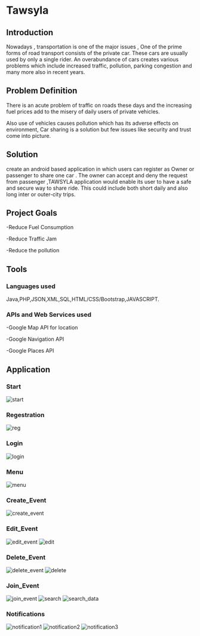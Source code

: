 # Tawsyla

## Introduction
Nowadays , transportation is one of the major issues , One of the prime forms of road transport consists of the private car. These cars are usually used by only a single rider.
An overabundance of cars creates various problems which include  increased traffic, pollution, parking congestion and many  more also in recent years.


## Problem Definition
There is an acute problem of traffic on roads these days and the increasing fuel prices add to the misery of daily users of private vehicles.

Also use of vehicles causes pollution which has its adverse effects on environment, Car sharing is a solution but few issues like security and trust come into picture. 


## Solution

create an android based application in which users can register as Owner or passenger to share one car .
The owner can accept and deny the request from passenger ,TAWSYLA  application would enable its user to have a safe and secure way to share ride. This could include both short daily and also long inter or outer-city trips.

## Project Goals

-Reduce Fuel Consumption 

-Reduce Traffic Jam

-Reduce the pollution


## Tools



### Languages used
Java,PHP,JSON,XML,SQL,HTML/CSS/Bootstrap,JAVASCRIPT.

### APIs and Web Services used 
-Google Map API for location 

-Google Navigation API 

-Google Places API


## Application 

### Start
![start](https://user-images.githubusercontent.com/17709218/43048196-fae9aa56-8de3-11e8-971a-e910402faaf1.png)


### Regestration
![reg](https://user-images.githubusercontent.com/17709218/43048208-29baff4c-8de4-11e8-8cc6-61b14e887552.png)

### Login
![login](https://user-images.githubusercontent.com/17709218/43048221-598af02e-8de4-11e8-8658-110a09a352b5.png)

### Menu
![menu](https://user-images.githubusercontent.com/17709218/43048225-6baf56aa-8de4-11e8-9260-978c170ef779.png)



### Create_Event
![create_event](https://user-images.githubusercontent.com/17709218/44556642-04308d80-a73b-11e8-9064-fceac9b23f07.png)

### Edit_Event
![edit_event](https://user-images.githubusercontent.com/17709218/44556940-6dfd6700-a73c-11e8-82d1-74c8279985cb.png)
![edit](https://user-images.githubusercontent.com/17709218/44556835-d6981400-a73b-11e8-8c6c-52c0f5be83ba.png)

### Delete_Event
![delete_event](https://user-images.githubusercontent.com/17709218/44556877-12cb7480-a73c-11e8-8d4c-c084863a9111.png)
![delete](https://user-images.githubusercontent.com/17709218/44556907-45756d00-a73c-11e8-8333-50c352563077.png)

### Join_Event
![join_event](https://user-images.githubusercontent.com/17709218/44557002-c92f5980-a73c-11e8-8323-6c33936d7672.png)
![search](https://user-images.githubusercontent.com/17709218/44556979-b0bf3f00-a73c-11e8-9ca7-9aaf6bc222a0.png)
![search_data](https://user-images.githubusercontent.com/17709218/44557023-e532fb00-a73c-11e8-81db-278935355837.png)

### Notifications
![notification1](https://user-images.githubusercontent.com/17709218/44557080-39d67600-a73d-11e8-9a8e-08009ff9e222.png)
![notification2](https://user-images.githubusercontent.com/17709218/44557100-46f36500-a73d-11e8-8281-6d768132d084.png)
![notification3](<img width="270" alt="notification3" src="https://user-images.githubusercontent.com/17709218/44557139-6d190500-a73d-11e8-88db-9c2c50e3fbdb.png">)





